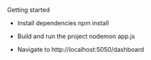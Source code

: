 Getting started

- Install dependencies
  npm install
- Build and run the project
  nodemon app.js

- Navigate to http://localhost:5050/dashboard
